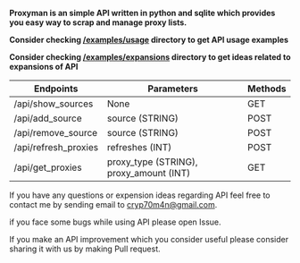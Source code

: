 **Proxyman is an simple API written in python and sqlite which provides you easy way to scrap and manage proxy lists.**


**Consider checking [/examples/usage](https://github.com/Cryp70m4n/proxyman/tree/main/examples/usage) directory to get API usage examples**

**Consider checking [/examples/expansions](https://github.com/Cryp70m4n/proxyman/tree/main/examples/expansions) directory to get ideas related to expansions of API**

| **Endpoints**        | **Parameters**                          | **Methods** |
|----------------------|-----------------------------------------|-------------|
| /api/show_sources    | None                                    | GET         |
| /api/add_source      | source (STRING)                         | POST        |
| /api/remove_source   | source (STRING)                         | POST        |
| /api/refresh_proxies | refreshes (INT)                         | POST        |
| /api/get_proxies     | proxy_type (STRING), proxy_amount (INT) | GET         |


If you have any questions or expension ideas regarding API feel free to contact me by sending email to cryp70m4n@gmail.com.

if you face some bugs while using API please open Issue.

If you make an API improvement which you consider useful please consider sharing it with us by making Pull request.
